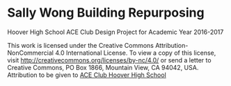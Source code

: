 # Sally Wong Building Repurposing
Hoover High School ACE Club Design Project for Academic Year 2016-2017

This work is licensed under the Creative Commons Attribution-NonCommercial 4.0 International License. To view a copy of this license, visit http://creativecommons.org/licenses/by-nc/4.0/ or send a letter to Creative Commons, PO Box 1866, Mountain View, CA 94042, USA.  Attribution to be given to [ACE Club Hoover High School](https://www.facebook.com/ACEHooverHS/)
